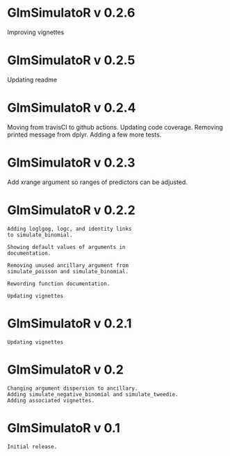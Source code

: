 # GlmSimulatoR v 0.2.6
  Improving vignettes
  
# GlmSimulatoR v 0.2.5
  Updating readme
  
# GlmSimulatoR v 0.2.4
  Moving from travisCI to github actions.
  Updating code coverage.
  Removing printed message from dplyr.
  Adding a few more tests.
  
  
# GlmSimulatoR v 0.2.3
  Add xrange argument so ranges of predictors
  can be adjusted.

# GlmSimulatoR v 0.2.2
	Adding loglgog, logc, and identity links
	to simulate_binomial.
	
	Showing default values of arguments in
	documentation.
	
	Removing unused ancillary argument from
	simulate_poisson and simulate_binomial.
	
	Rewording function documentation.
	
	Updating vignettes
	
# GlmSimulatoR v 0.2.1
	Updating vignettes
	
# GlmSimulatoR v 0.2
	Changing argument dispersion to ancillary. 
	Adding simulate_negative_binomial and simulate_tweedie.
	Adding associated vignettes.

# GlmSimulatoR v 0.1
	Initial release.
